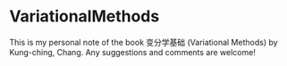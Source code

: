 # VariationalMethods
This is my personal note of the book 变分学基础 (Variational Methods) by Kung-ching, Chang. Any suggestions and comments are welcome!
